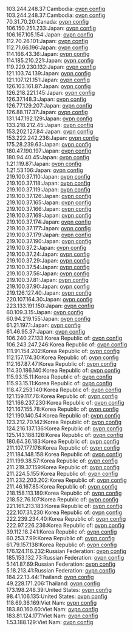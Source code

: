 103.244.248.37:Cambodia: [ovpn config](vpn/103_244_248_37.ovpn)  
103.244.248.37:Cambodia: [ovpn config](vpn/103_244_248_37.ovpn)  
70.31.70.20:Canada: [ovpn config](vpn/70_31_70_20.ovpn)  
106.150.251.233:Japan: [ovpn config](vpn/106_150_251_233.ovpn)  
106.167.105.154:Japan: [ovpn config](vpn/106_167_105_154.ovpn)  
112.70.26.101:Japan: [ovpn config](vpn/112_70_26_101.ovpn)  
112.71.66.196:Japan: [ovpn config](vpn/112_71_66_196.ovpn)  
114.166.43.36:Japan: [ovpn config](vpn/114_166_43_36.ovpn)  
114.185.210.221:Japan: [ovpn config](vpn/114_185_210_221.ovpn)  
119.229.230.132:Japan: [ovpn config](vpn/119_229_230_132.ovpn)  
121.103.74.139:Japan: [ovpn config](vpn/121_103_74_139.ovpn)  
121.107.121.151:Japan: [ovpn config](vpn/121_107_121_151.ovpn)  
126.103.161.87:Japan: [ovpn config](vpn/126_103_161_87.ovpn)  
126.218.221.145:Japan: [ovpn config](vpn/126_218_221_145.ovpn)  
126.37.148.3:Japan: [ovpn config](vpn/126_37_148_3.ovpn)  
126.77.129.207:Japan: [ovpn config](vpn/126_77_129_207.ovpn)  
126.88.117.37:Japan: [ovpn config](vpn/126_88_117_37.ovpn)  
131.147.192.129:Japan: [ovpn config](vpn/131_147_192_129.ovpn)  
133.218.212.45:Japan: [ovpn config](vpn/133_218_212_45.ovpn)  
153.202.127.84:Japan: [ovpn config](vpn/153_202_127_84.ovpn)  
153.222.242.236:Japan: [ovpn config](vpn/153_222_242_236.ovpn)  
175.28.239.63:Japan: [ovpn config](vpn/175_28_239_63.ovpn)  
180.47.190.197:Japan: [ovpn config](vpn/180_47_190_197.ovpn)  
180.94.40.45:Japan: [ovpn config](vpn/180_94_40_45.ovpn)  
1.21.119.87:Japan: [ovpn config](vpn/1_21_119_87.ovpn)  
1.21.53.106:Japan: [ovpn config](vpn/1_21_53_106.ovpn)  
219.100.37.110:Japan: [ovpn config](vpn/219_100_37_110.ovpn)  
219.100.37.118:Japan: [ovpn config](vpn/219_100_37_118.ovpn)  
219.100.37.119:Japan: [ovpn config](vpn/219_100_37_119.ovpn)  
219.100.37.126:Japan: [ovpn config](vpn/219_100_37_126.ovpn)  
219.100.37.165:Japan: [ovpn config](vpn/219_100_37_165.ovpn)  
219.100.37.166:Japan: [ovpn config](vpn/219_100_37_166.ovpn)  
219.100.37.169:Japan: [ovpn config](vpn/219_100_37_169.ovpn)  
219.100.37.174:Japan: [ovpn config](vpn/219_100_37_174.ovpn)  
219.100.37.177:Japan: [ovpn config](vpn/219_100_37_177.ovpn)  
219.100.37.179:Japan: [ovpn config](vpn/219_100_37_179.ovpn)  
219.100.37.190:Japan: [ovpn config](vpn/219_100_37_190.ovpn)  
219.100.37.2:Japan: [ovpn config](vpn/219_100_37_2.ovpn)  
219.100.37.24:Japan: [ovpn config](vpn/219_100_37_24.ovpn)  
219.100.37.29:Japan: [ovpn config](vpn/219_100_37_29.ovpn)  
219.100.37.54:Japan: [ovpn config](vpn/219_100_37_54.ovpn)  
219.100.37.56:Japan: [ovpn config](vpn/219_100_37_56.ovpn)  
219.100.37.81:Japan: [ovpn config](vpn/219_100_37_81.ovpn)  
219.100.37.90:Japan: [ovpn config](vpn/219_100_37_90.ovpn)  
219.126.127.40:Japan: [ovpn config](vpn/219_126_127_40.ovpn)  
220.107.164.30:Japan: [ovpn config](vpn/220_107_164_30.ovpn)  
223.133.191.150:Japan: [ovpn config](vpn/223_133_191_150.ovpn)  
60.109.3.15:Japan: [ovpn config](vpn/60_109_3_15.ovpn)  
60.94.219.155:Japan: [ovpn config](vpn/60_94_219_155.ovpn)  
61.21.197.1:Japan: [ovpn config](vpn/61_21_197_1.ovpn)  
61.46.95.37:Japan: [ovpn config](vpn/61_46_95_37.ovpn)  
106.240.27.133:Korea Republic of: [ovpn config](vpn/106_240_27_133.ovpn)  
106.243.247.246:Korea Republic of: [ovpn config](vpn/106_243_247_246.ovpn)  
111.91.154.202:Korea Republic of: [ovpn config](vpn/111_91_154_202.ovpn)  
112.157.174.30:Korea Republic of: [ovpn config](vpn/112_157_174_30.ovpn)  
112.167.87.47:Korea Republic of: [ovpn config](vpn/112_167_87_47.ovpn)  
114.30.186.140:Korea Republic of: [ovpn config](vpn/114_30_186_140.ovpn)  
115.93.15.11:Korea Republic of: [ovpn config](vpn/115_93_15_11.ovpn)  
115.93.15.11:Korea Republic of: [ovpn config](vpn/115_93_15_11.ovpn)  
118.47.253.140:Korea Republic of: [ovpn config](vpn/118_47_253_140.ovpn)  
121.159.117.76:Korea Republic of: [ovpn config](vpn/121_159_117_76.ovpn)  
121.166.237.230:Korea Republic of: [ovpn config](vpn/121_166_237_230.ovpn)  
121.167.155.78:Korea Republic of: [ovpn config](vpn/121_167_155_78.ovpn)  
121.190.140.54:Korea Republic of: [ovpn config](vpn/121_190_140_54.ovpn)  
123.212.70.142:Korea Republic of: [ovpn config](vpn/123_212_70_142.ovpn)  
124.216.137.136:Korea Republic of: [ovpn config](vpn/124_216_137_136.ovpn)  
125.143.188.126:Korea Republic of: [ovpn config](vpn/125_143_188_126.ovpn)  
180.64.36.183:Korea Republic of: [ovpn config](vpn/180_64_36_183.ovpn)  
211.107.177.176:Korea Republic of: [ovpn config](vpn/211_107_177_176.ovpn)  
211.184.148.158:Korea Republic of: [ovpn config](vpn/211_184_148_158.ovpn)  
211.199.38.57:Korea Republic of: [ovpn config](vpn/211_199_38_57.ovpn)  
211.219.37.159:Korea Republic of: [ovpn config](vpn/211_219_37_159.ovpn)  
211.224.5.155:Korea Republic of: [ovpn config](vpn/211_224_5_155.ovpn)  
211.232.203.202:Korea Republic of: [ovpn config](vpn/211_232_203_202.ovpn)  
211.46.167.85:Korea Republic of: [ovpn config](vpn/211_46_167_85.ovpn)  
218.158.113.189:Korea Republic of: [ovpn config](vpn/218_158_113_189.ovpn)  
218.52.76.107:Korea Republic of: [ovpn config](vpn/218_52_76_107.ovpn)  
221.161.213.183:Korea Republic of: [ovpn config](vpn/221_161_213_183.ovpn)  
222.107.31.230:Korea Republic of: [ovpn config](vpn/222_107_31_230.ovpn)  
222.239.234.40:Korea Republic of: [ovpn config](vpn/222_239_234_40.ovpn)  
222.97.226.236:Korea Republic of: [ovpn config](vpn/222_97_226_236.ovpn)  
39.112.18.241:Korea Republic of: [ovpn config](vpn/39_112_18_241.ovpn)  
60.253.7.99:Korea Republic of: [ovpn config](vpn/60_253_7_99.ovpn)  
61.79.157.138:Korea Republic of: [ovpn config](vpn/61_79_157_138.ovpn)  
176.124.116.232:Russian Federation: [ovpn config](vpn/176_124_116_232.ovpn)  
185.153.132.73:Russian Federation: [ovpn config](vpn/185_153_132_73.ovpn)  
5.141.87.69:Russian Federation: [ovpn config](vpn/5_141_87_69.ovpn)  
5.18.213.41:Russian Federation: [ovpn config](vpn/5_18_213_41.ovpn)  
184.22.13.44:Thailand: [ovpn config](vpn/184_22_13_44.ovpn)  
49.228.171.206:Thailand: [ovpn config](vpn/49_228_171_206.ovpn)  
173.198.248.39:United States: [ovpn config](vpn/173_198_248_39.ovpn)  
98.41.106.135:United States: [ovpn config](vpn/98_41_106_135.ovpn)  
118.69.36.169:Viet Nam: [ovpn config](vpn/118_69_36_169.ovpn)  
183.80.160.60:Viet Nam: [ovpn config](vpn/183_80_160_60.ovpn)  
183.81.124.177:Viet Nam: [ovpn config](vpn/183_81_124_177.ovpn)  
1.53.188.129:Viet Nam: [ovpn config](vpn/1_53_188_129.ovpn)  
